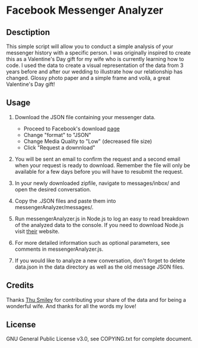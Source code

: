 # **Facebook Messenger Analyzer**
## **Desctiption**
This simple script will allow you to conduct a simple analysis of your messenger history with a specific person. I was originally inspired to create this as a Valentine's Day gift for my wife who is currently learning how to code. I used the data to create a visual representation of the data from 3 years before and after our wedding to illustrate how our relationship has changed. Glossy photo paper and a simple frame and voilà, a great Valentine's Day gift!
## **Usage**

1. Download the JSON file containing your messenger data.
    * Proceed to Facebook's download [page](https://www.facebook.com/dyi)
    * Change "format" to "JSON"
    * Change Media Quality to "Low" (decreased file size)
    * Click "Request a downnload"

2. You will be sent an email to confirm the request and a second email when your request is ready to download. Remember the file will only be available for a few days before you will have to resubmit the request.

3. In your newly downloaded zipfile, navigate to messages/inbox/ and open the desired conversation.

4. Copy the .JSON files and paste them into messengerAnalyzer/messages/.

5. Run messengerAnalyzer.js in Node.js to log an easy to read breakdown of the analyzed data to the console. If you need to download Node.js visit [their](https://nodejs.org/en/) website.

6. For more detailed information such as optional parameters, see comments in messengerAnalyzer.js.

7. If you would like to analyze a new conversation, don't forget to delete data.json in the data directory as well as the old message JSON files.

## **Credits**
Thanks [Thu Smiley](https://github.com/thusmiley/) for contributing your share of the data and for being a wonderful wife. And thanks for all the words my love!

## **License**
GNU General Public License v3.0, see COPYING.txt for complete document.
